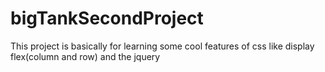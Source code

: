 # bigTankSecondProject
This project is basically for learning some cool features of css like display  flex(column and row) and the jquery 
